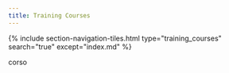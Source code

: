 ```yaml
---
title: Training Courses
---
```


{% include section-navigation-tiles.html type="training_courses" search="true" except="index.md" %}


corso

